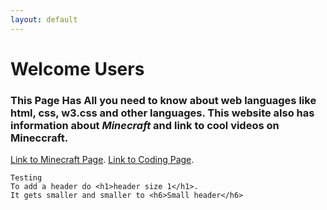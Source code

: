 ```yaml
---
layout: default
---
```


# [](#header-1)Welcome Users

### [](#header-3)This Page Has All you need to know about web languages like **html**, **css**, **w3.css** and other languages. This website also has information about _**Minecraft**_ and link to cool videos on Mineccraft.
[Link to Minecraft Page](minecraft-page).
[Link to Coding Page](coding-page).

```
Testing
To add a header do <h1>header size 1</h1>.
It gets smaller and smaller to <h6>Small header</h6>
```

<!--
<dl>
<dt>Name</dt>
<dd>Godzilla</dd>
<dt>Born</dt>
<dd>1952</dd>
<dt>Birthplace</dt>
<dd>Japan</dd>
<dt>Color</dt>
<dd>Green</dd>
</dl>
-->
